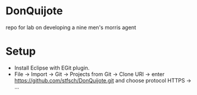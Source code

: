 DonQuijote
==========

repo for lab on developing a nine men's morris agent


Setup
=====

* Install Eclipse with EGit plugin.
* File -> Import -> Git -> Projects from Git -> Clone URI -> enter https://github.com/stfsch/DonQuijote.git and choose protocol HTTPS -> ...
